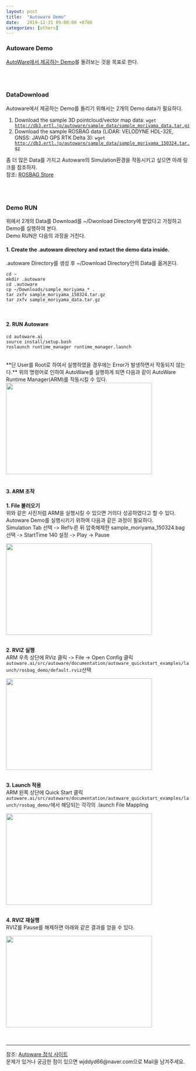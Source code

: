 ```yaml
---
layout: post
title:  "Autoware Demo"
date:   2019-12-31 09:00:00 +0700
categories: [others]
---
```


### Autoware Demo
<script type="text/javascript" src="https://cdn.mathjax.org/mathjax/latest/MathJax.js?config=TeX-AMS_HTML"></script>
<a href="https://gitlab.com/autowarefoundation/autoware.ai/autoware/-/wikis/ROSBAG-Demo">AutoWare에서 제공하는 Demo</a>를 돌려보는 것을 목표로 한다.  

<br><br>

### DataDownload
Autoware에서 제공하는 Demo를 돌리기 위해서는 2개의 Demo data가 필요하다.  
1. Download the sample 3D pointcloud/vector map data: <code>wget http://db3.ertl.jp/autoware/sample_data/sample_moriyama_data.tar.gz</code>
2. Download the sample ROSBAG data (LiDAR: VELODYNE HDL-32E, GNSS: JAVAD GPS RTK Delta 3): <code>wget http://db3.ertl.jp/autoware/sample_data/sample_moriyama_150324.tar.gz</code>

좀 더 많은 Data를 가지고 Autoware의 Simulation환경을 작동시키고 싶으면 아래 링크를 참조하자.  
참조: <a href="https://data.tier4.jp/">ROSBAG Store</a><br>

<br><br>

### Demo RUN
위에서 2개의 Data를 Download를 ~/Dwonload Directory에 받았다고 가정하고 Demo를 실행하여 본다.  
Demo RUN은 다음의 과정을 거친다.  
#### 1. Create the .autoware directory and extact the demo data inside.
.autoware Directory를 생성 후 ~/Download Directory안의 Data를 옮겨온다.  
```code
cd ~
mkdir .autoware
cd .autoware
cp ~/Downloads/sample_moriyama_* .
tar zxfv sample_moriyama_150324.tar.gz
tar zxfv sample_moriyama_data.tar.gz

```
<br>

#### 2. RUN Autoware
```code
cd autoware.ai
source install/setup.bash
roslaunch runtime_manager runtime_manager.launch
```
<br>
**단 User를 Root로 하여서 실행하였을 경우에는 Error가 발생하면서 작동되지 않는다.**  
위의 명령어로 인하여 AutoWare를 실행하게 되면 다음과 같이 AutoWare Runtime Manager(ARM)를 작동시킬 수 있다.  
<div><img src="https://raw.githubusercontent.com/wjddyd66/wjddyd66.github.io/master/static/img/others/24.png" height="250" width="400" /></div><br>

#### 3. ARM 조작
**1. File 불러오기**  
위와 같은 사진처럼 ARM을 실행시킬 수 있으면 거의다 성공하였다고 할 수 있다.  
Autoware Demo를 실행시키기 위하여 다음과 같은 과정이 필요하다.  
Simulation Tab 선택 -> Ref누른 뒤 압축해제한 sample_moriyama_150324.bag 선택 -> StartTime 140 설정 -> Play -> Pause  
<div><img src="https://raw.githubusercontent.com/wjddyd66/wjddyd66.github.io/master/static/img/others/25.png" height="250" width="400" /></div><br>

**2. RVIZ 실행**  
ARM 우측 상단에 RViz 클릭 -> File -> Open Config 클릭  
<code>autoware.ai/src/autoware/documentation/autoware_quickstart_examples/launch/rosbag_demo/default.rviz</code>선택  
<div><img src="https://raw.githubusercontent.com/wjddyd66/wjddyd66.github.io/master/static/img/others/26.png" height="250" width="400" /></div><br>

**3. Launch 적용**  
ARM 왼쪽 상단에 Quick Start 클릭  
<code>autoware.ai/src/autoware/documentation/autoware_quickstart_examples/launch/rosbag_demo/</code>에서 해당되는 각각의 .launch File Mappling  
<div><img src="https://raw.githubusercontent.com/wjddyd66/wjddyd66.github.io/master/static/img/others/28.png" height="250" width="400" /></div><br>

**4. RVIZ 재실행**  
RVIZ를 Pause를 해제하면 아래와 같은 결과를 얻을 수 있다.  
<div><img src="https://raw.githubusercontent.com/wjddyd66/wjddyd66.github.io/master/static/img/others/27.png" height="250" width="400" /></div><br>


<br>


<hr>
참조: <a href="https://gitlab.com/autowarefoundation/autoware.ai/autoware/-/wikis/ROSBAG-Demo">Autoware 정식 사이트</a><br>
문제가 있거나 궁금한 점이 있으면 wjddyd66@naver.com으로  Mail을 남겨주세요.